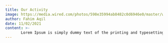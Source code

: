 ```yaml
---
title: Our Activity
image: https://media.wired.com/photos/598e35994ab8482c0d6946e0/master/w_2240,c_limit/phonepicutres-TA.jpg
author: Fahim Aqil
date: 11/02/2021
content: >-
       Lorem Ipsum is simply dummy text of the printing and typesetting industry. Lorem Ipsum has been the industry's standard dummy text ever since the 1500s, when an unknown printer took a galley of type and scrambled it to make a type specimen book. It has survived not only five centuries, but also the leap into electronic typesetting, remaining essentially unchanged. It was popularised in the 1960s with the release of Letraset sheets containing Lorem Ipsum passages, and more recently with desktop publishing software like Aldus PageMaker including versions of Lorem Ipsum
---
```


    